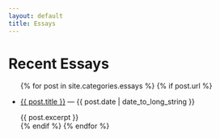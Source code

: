 ```yaml
---
layout: default
title: Essays
---
```

# Recent Essays

<ul>
    {% for post in site.categories.essays %}
        {% if post.url %}
            <li>
                <p><a href="{{ post.url }}">{{ post.title }}</a> &#8212; {{ post.date | date_to_long_string }}</p>
                {{ post.excerpt }}
            </li>
        {% endif %}
    {% endfor %}
</ul>
